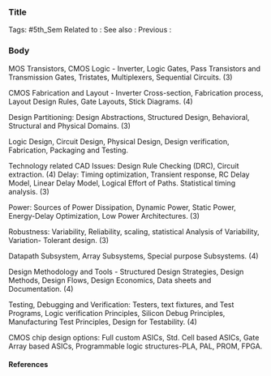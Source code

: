 ### Title

Tags: #5th_Sem 
Related to :
See also :
Previous :

### Body
MOS Transistors, CMOS Logic - Inverter, Logic Gates, Pass Transistors and Transmission
Gates, Tristates, Multiplexers, Sequential Circuits. (3)

CMOS Fabrication and Layout - Inverter Cross-section, Fabrication process, Layout Design
Rules, Gate Layouts, Stick Diagrams. (4)

Design Partitioning: Design Abstractions, Structured Design, Behavioral, Structural and
Physical Domains. (3)

Logic Design, Circuit Design, Physical Design, Design verification, Fabrication, Packaging
and Testing.

Technology related CAD Issues: Design Rule Checking (DRC), Circuit extraction. (4)
Delay: Timing optimization, Transient response, RC Delay Model, Linear Delay Model,
Logical Effort of Paths. Statistical timing analysis. (3)

Power: Sources of Power Dissipation, Dynamic Power, Static Power, Energy-Delay
Optimization, Low Power Architectures. (3)

Robustness: Variability, Reliability, scaling, statistical Analysis of Variability, Variation- Tolerant design. (3)

Datapath Subsystem, Array Subsystems, Special purpose Subsystems. (4)

Design Methodology and Tools - Structured Design Strategies, Design Methods, Design Flows, Design Economics, Data sheets and Documentation. (4)

Testing, Debugging and Verification: Testers, text fixtures, and Test Programs, Logic
verification Principles, Silicon Debug Principles, Manufacturing Test Principles, Design for Testability. (4)

CMOS chip design options: Full custom ASICs, Std. Cell based ASICs, Gate Array based
ASICs, Programmable logic structures-PLA, PAL, PROM, FPGA.

#### References